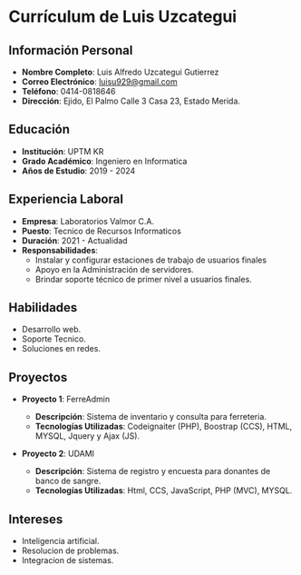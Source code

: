 # Currículum de Luis Uzcategui

## Información Personal
- **Nombre Completo**: Luis Alfredo Uzcategui Gutierrez
- **Correo Electrónico**: luisu929@gmail.com
- **Teléfono**: 0414-0818646
- **Dirección**: Ejido, El Palmo Calle 3 Casa 23, Estado Merida.

## Educación
- **Institución**: UPTM KR
- **Grado Académico**: Ingeniero en Informatica
- **Años de Estudio**: 2019 - 2024

## Experiencia Laboral
- **Empresa**: Laboratorios Valmor C.A.
- **Puesto**: Tecnico de Recursos Informaticos
- **Duración**: 2021 - Actualidad
- **Responsabilidades**:
  - Instalar y configurar estaciones de trabajo de usuarios finales
  - Apoyo en la Administración de servidores. 
  - Brindar soporte técnico de primer nivel a usuarios finales.

## Habilidades
- Desarrollo web.
- Soporte Tecnico.
- Soluciones en redes.

## Proyectos
- **Proyecto 1**: FerreAdmin
  - **Descripción**: Sistema de inventario y consulta para ferreteria.
  - **Tecnologías Utilizadas**: Codeignaiter (PHP), Boostrap (CCS), HTML, MYSQL, Jquery y Ajax (JS).

- **Proyecto 2**: UDAMI
  - **Descripción**: Sistema de registro y encuesta para donantes de banco de sangre.
  - **Tecnologías Utilizadas**: Html, CCS, JavaScript, PHP (MVC), MYSQL.

## Intereses
- Inteligencia artificial.
- Resolucion de problemas.
- Integracion de sistemas.
